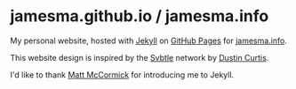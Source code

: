 jamesma.github.io / jamesma.info
=================================

My personal website, hosted with [Jekyll](http://github.com/mojombo/jekyll) on [GitHub Pages](http://pages.github.com/) for [jamesma.info](http://jamesma.info).

This website design is inspired by the [Svbtle](http://svbtle.com/) network by [Dustin Curtis](http://dcurt.is/).

I'd like to thank [Matt McCormick](http://github.com/mbmccormick) for introducing me to Jekyll.
